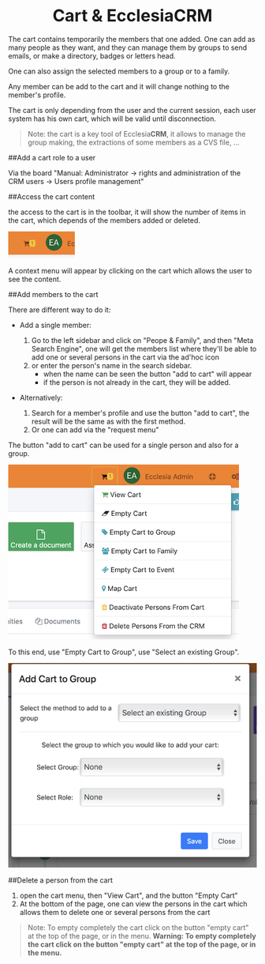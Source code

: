 # <center><big>Cart & Ecclesia**CRM** </big></center>

The cart contains temporarily the members that one added. One can add as many people as they want, and they can manage them by groups to send emails, or make a directory, badges or letters head.

One can also assign the selected members to a group or to a family.

Any member can be add to the cart and it will change nothing to the member's profile.

The cart is only depending from the user and the current session, each user system has his own cart, which will be valid until disconnection.

> Note: the cart is a key tool of Ecclesia**CRM**, it allows to manage the group making, the extractions of some members as a CVS file, ...


##Add a cart role to a user

Via the board "Manual: Administrator → rights and administration of the CRM users → Users profile management"

##Access the cart content

the access to the cart is in the toolbar, it will show the number of items in the cart, which depends of the members added or deleted.

![Screenshot](../../img/cart/cart1.png)<br>

A context menu will appear by clicking on the cart which allows the user to see the content.

##Add members to the cart

There are different way to do it:

- Add a single member:

    1. Go to the left sidebar and click on "Peope & Family", and then "Meta Search Engine", one will get the members list where they'll be able to add one or several persons in the cart via the ad'hoc icon
    2. or enter the person's name in the search sidebar.
  		* when the name can be seen the button "add to cart" will appear
		* if the person is not already in the cart, they will be added.

- Alternatively:

    1. Search for a member's profile and use the button "add to cart", the result will be the same as with the first method.
    2.  Or one can add via the "request menu"


The button "add to cart" can be used for a single person and also for a group.

![Screenshot](../../img/cart/cart2.png)

To this end, use "Empty Cart to Group", use "Select an existing Group".

![Screenshot](../../img/cart/cart3.png)


##Delete a person from the cart

1. open the cart menu, then "View Cart", and the button "Empty Cart"
2. At the bottom of the page, one can view the persons in the cart which allows them to delete one or several persons from the cart

> Note: To empty completely the cart click on the button "empty cart" at the top of the page, or in the menu. **Warning: To empty completely the cart click on the button "empty cart" at the top of the page, or in the menu.**
